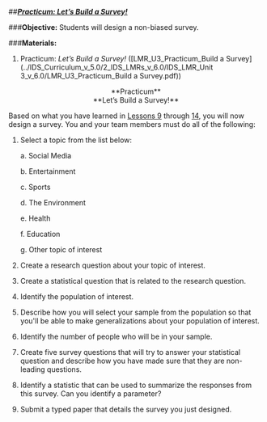 ##***<u>Practicum: Let’s Build a Survey!</u>***

###**Objective:** 
Students will design a non-biased survey.

###**Materials:**
1. Practicum: *Let’s Build a Survey!* ([LMR_U3_Practicum_Build a Survey](../IDS_Curriculum_v_5.0/2_IDS_LMRs_v_6.0/IDS_LMR_Unit 3_v_6.0/LMR_U3_Practicum_Build a Survey.pdf))

<center>**Practicum**</center>

<center>**Let’s Build a Survey!**</center>

Based on what you have learned in [Lessons 9](lesson9.md) through [14](lesson14.md), you will now design a survey. You and your
team members must do all of the following:

1. Select a topic from the list below:

    a. Social Media

    b. Entertainment

    c. Sports

    d. The Environment

    e. Health

    f. Education

    g. Other topic of interest

2. Create a research question about your topic of interest.

3. Create a statistical question that is related to the research question.

4. Identify the population of interest.

5. Describe how you will select your sample from the population so that you'll be able to make
generalizations about your population of interest.

6. Identify the number of people who will be in your sample.

7. Create five survey questions that will try to answer your statistical question and describe how you
have made sure that they are non-leading questions.

8. Identify a statistic that can be used to summarize the responses from this survey. Can you
identify a parameter?

9. Submit a typed paper that details the survey you just designed.